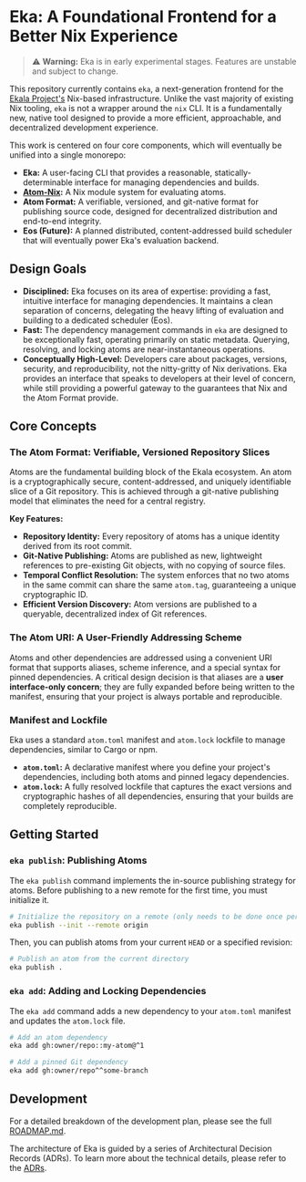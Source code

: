 # Eka: A Foundational Frontend for a Better Nix Experience

> ⚠️ **Warning:** Eka is in early experimental stages. Features are unstable and subject to change.

This repository currently contains `eka`, a next-generation frontend for the [Ekala Project's](https://github.com/ekala-project) Nix-based infrastructure. Unlike the vast majority of existing Nix tooling, `eka` is not a wrapper around the `nix` CLI. It is a fundamentally new, native tool designed to provide a more efficient, approachable, and decentralized development experience.

This work is centered on four core components, which will eventually be unified into a single monorepo:

- **Eka:** A user-facing CLI that provides a reasonable, statically-determinable interface for managing dependencies and builds.
- **[Atom-Nix][atom-nix]:** A Nix module system for evaluating atoms.
- **Atom Format:** A verifiable, versioned, and git-native format for publishing source code, designed for decentralized distribution and end-to-end integrity.
- **Eos (Future):** A planned distributed, content-addressed build scheduler that will eventually power Eka's evaluation backend.

## Design Goals

- **Disciplined:** Eka focuses on its area of expertise: providing a fast, intuitive interface for managing dependencies. It maintains a clean separation of concerns, delegating the heavy lifting of evaluation and building to a dedicated scheduler (Eos).
- **Fast:** The dependency management commands in `eka` are designed to be exceptionally fast, operating primarily on static metadata. Querying, resolving, and locking atoms are near-instantaneous operations.
- **Conceptually High-Level:** Developers care about packages, versions, security, and reproducibility, not the nitty-gritty of Nix derivations. Eka provides an interface that speaks to developers at their level of concern, while still providing a powerful gateway to the guarantees that Nix and the Atom Format provide.

## Core Concepts

### The Atom Format: Verifiable, Versioned Repository Slices

Atoms are the fundamental building block of the Ekala ecosystem. An atom is a cryptographically secure, content-addressed, and uniquely identifiable slice of a Git repository. This is achieved through a git-native publishing model that eliminates the need for a central registry.

**Key Features:**

- **Repository Identity:** Every repository of atoms has a unique identity derived from its root commit.
- **Git-Native Publishing:** Atoms are published as new, lightweight references to pre-existing Git objects, with no copying of source files.
- **Temporal Conflict Resolution:** The system enforces that no two atoms in the same commit can share the same `atom.tag`, guaranteeing a unique cryptographic ID.
- **Efficient Version Discovery:** Atom versions are published to a queryable, decentralized index of Git references.

### The Atom URI: A User-Friendly Addressing Scheme

Atoms and other dependencies are addressed using a convenient URI format that supports aliases, scheme inference, and a special syntax for pinned dependencies. A critical design decision is that aliases are a **user interface-only concern**; they are fully expanded before being written to the manifest, ensuring that your project is always portable and reproducible.

### Manifest and Lockfile

Eka uses a standard `atom.toml` manifest and `atom.lock` lockfile to manage dependencies, similar to Cargo or npm.

- **`atom.toml`:** A declarative manifest where you define your project's dependencies, including both atoms and pinned legacy dependencies.
- **`atom.lock`:** A fully resolved lockfile that captures the exact versions and cryptographic hashes of all dependencies, ensuring that your builds are completely reproducible.

## Getting Started

### `eka publish`: Publishing Atoms

The `eka publish` command implements the in-source publishing strategy for atoms. Before publishing to a new remote for the first time, you must initialize it.

```bash
# Initialize the repository on a remote (only needs to be done once per remote).
eka publish --init --remote origin
```

Then, you can publish atoms from your current `HEAD` or a specified revision:

```bash
# Publish an atom from the current directory
eka publish .
```

<!-- Placeholder for asciinema demo of eka publish -->

### `eka add`: Adding and Locking Dependencies

The `eka add` command adds a new dependency to your `atom.toml` manifest and updates the `atom.lock` file.

```bash
# Add an atom dependency
eka add gh:owner/repo::my-atom@^1

# Add a pinned Git dependency
eka add gh:owner/repo^^some-branch
```

<!-- Placeholder for asciinema demo of eka add -->

## Development

For a detailed breakdown of the development plan, please see the full [ROADMAP.md](./ROADMAP.md).

The architecture of Eka is guided by a series of Architectural Decision Records (ADRs). To learn more about the technical details, please refer to the [ADRs](./adrs).

[eos]: https://github.com/ekala-project/eos-gateway
[atom-nix]: https://github.com/ekala-project/atom
